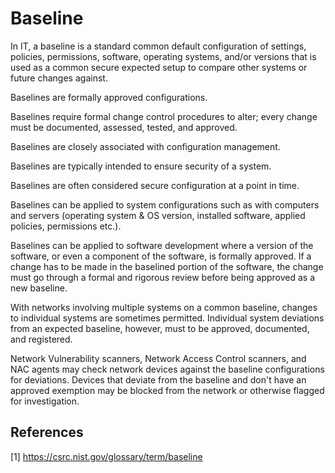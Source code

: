 # Baseline

In IT, a baseline is a standard common default configuration of settings, policies, permissions, software, operating systems, and/or versions that is used as a common secure expected setup to compare other systems or future changes against.

Baselines are formally approved configurations.

Baselines require formal change control procedures to alter; every change must be documented, assessed, tested, and approved.

Baselines are closely associated with configuration management.

Baselines are typically intended to ensure security of a system.

Baselines are often considered secure configuration at a point in time.

Baselines can be applied to system configurations such as with computers and servers (operating system & OS version, installed software, applied policies, permissions etc.).

Baselines can be applied to software development where a version of the software, or even a component of the software, is formally approved. If a change has to be made in the baselined portion of the software, the change must go through a formal and rigorous review before being approved as a new baseline.

With networks involving multiple systems on a common baseline, changes to individual systems are sometimes permitted. Individual system deviations from an expected baseline, however, must to be approved, documented, and registered.

Network Vulnerability scanners, Network Access Control scanners, and NAC agents may check network devices against the baseline configurations for deviations. Devices that deviate from the baseline and don't have an approved exemption may be blocked from the network or otherwise flagged for investigation.

## References

[1] https://csrc.nist.gov/glossary/term/baseline